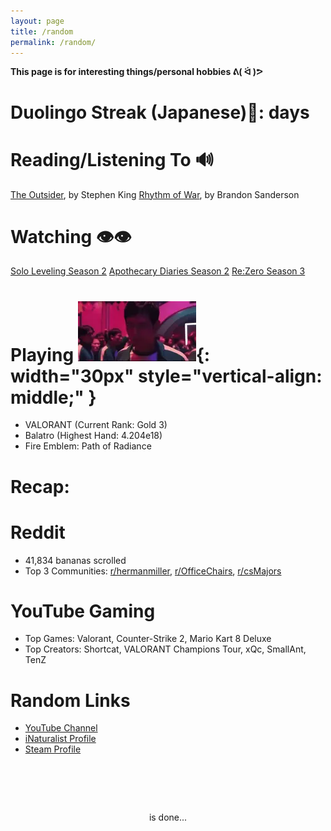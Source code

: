 ```yaml
---
layout: page
title: /random
permalink: /random/
---
```

**This page is for interesting things/personal hobbies ᕕ( ᐛ )ᕗ**

# Duolingo Streak (Japanese)🐧: <span id="streak-counter"></span> days

# Reading/Listening To 🔊
<a href="https://www.goodreads.com/book/show/36124936-the-outsider" target="_blank">The Outsider</a>, by Stephen King
<a href="https://www.goodreads.com/book/show/49021976-rhythm-of-war" target="_blank">Rhythm of War</a>, by Brandon Sanderson

# Watching 👁️👁️
<a href="https://anilist.co/anime/176496/Solo-Leveling-Season-2-Arise-from-the-Shadow/" target="_blank">Solo Leveling Season 2</a>
<a href="https://anilist.co/anime/176301/The-Apothecary-Diaries-Season-2/" target="_blank">Apothecary Diaries Season 2</a>
<a href="https://anilist.co/anime/163134/ReZERO-Starting-Life-in-Another-World-Season-3/" target="_blank">Re:Zero Season 3</a>

# Playing ![IVEPLAYEDTHESEGAMESBEFORE](../assets/IVEPLAYEDTHESEGAMESBEFORE.webp){: width="30px" style="vertical-align: middle;" }
- VALORANT (Current Rank: Gold 3)
- Balatro (Highest Hand: 4.204e18)
- Fire Emblem: Path of Radiance

# <span id="recap-year"></span> Recap:
# Reddit
- 41,834 bananas scrolled
- Top 3 Communities: <a href="https://reddit.com/r/hermanmiller" target="_blank">r/hermanmiller</a>, <a href="https://reddit.com/r/OfficeChairs" target="_blank">r/OfficeChairs</a>, <a href="https://reddit.com/r/csMajors" target="_blank">r/csMajors</a>

# YouTube Gaming
- Top Games: Valorant, Counter-Strike 2, Mario Kart 8 Deluxe
- Top Creators: Shortcat, VALORANT Champions Tour, xQc, SmallAnt, TenZ

# Random Links
- <a href="https://www.youtube.com/@kevin.s" target="_blank">YouTube Channel</a>
- <a href="https://www.inaturalist.org/observations?user_id=kevin_shi&place_id=any&verifiable=any" target="_blank">iNaturalist Profile</a>
- <a href="https://steamcommunity.com/id/kfjasdhlfkas/" target="_blank">Steam Profile</a>

# ‎ 


<div style="text-align: center;">
    <span id="current-year"></span> is <span id="percentage"></span> done... 
    <pre id="progress-bar"></pre>
</div>

<script src="../js/progress-bar.js"></script>
<script src="../js/streak-counter.js"></script>
<script src="../js/oneko.js"></script>